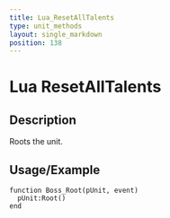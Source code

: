 ```yaml
---
title: Lua_ResetAllTalents
type: unit_methods
layout: single_markdown
position: 138
---
```


# Lua ResetAllTalents

## Description

Roots the unit.

## Usage/Example

```
function Boss_Root(pUnit, event)
  pUnit:Root()
end
```
